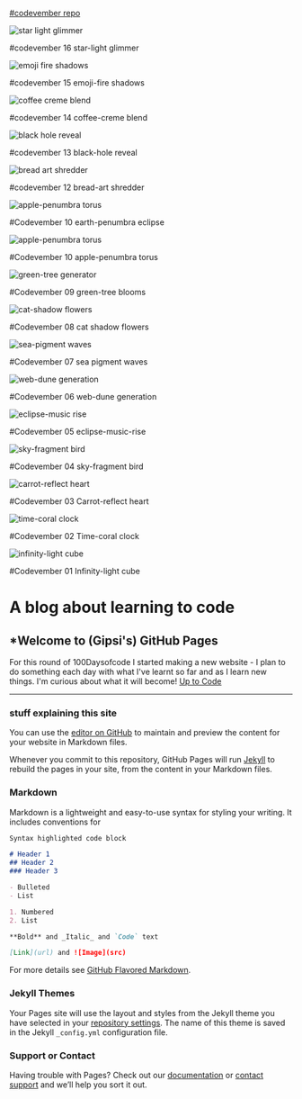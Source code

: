 <!--- [comment]: <> (This is a comment, it will not be included) --->
<!---
> "There is no problem so bad that you can't make it worse." [Chris Hadfield](https://www.youtube.com/watch?v=GplXBlTNO4A)
--->
[#codevember repo](https://gipsi.github.io/codevember/)

![star light glimmer](media/star.gif)

  #codevember 16 star-light glimmer

![emoji fire shadows](media/fire.gif)

  #codevember 15 emoji-fire shadows

![coffee creme blend](media/coffee.gif)

  #codevember 14 coffee-creme blend

![black hole reveal](media/darkstar.gif)

  #codevember 13 black-hole reveal

![bread art shredder](media/breadshredder.gif)

  #codevember 12 bread-art shredder


![apple-penumbra torus](media/earthpenumbramoon.png)  

  #Codevember 10 earth-penumbra eclipse

![apple-penumbra torus](media/torus.gif)  

  #Codevember 10 apple-penumbra torus

![green-tree generator](media/green-tree.gif)  

  #Codevember 09 green-tree blooms

![cat-shadow flowers](media/cat-flowers.gif)  

  #Codevember 08 cat shadow flowers

![sea-pigment waves](media/sea-waves.gif)  

  #Codevember 07 sea pigment waves

![web-dune generation](media/web.png)  

  #Codevember 06 web-dune generation

![eclipse-music rise](media/20181106_004916.gif)  

  #Codevember 05 eclipse-music-rise

![sky-fragment bird](media/sky-fragment.gif)  

  #Codevember 04 sky-fragment bird

![carrot-reflect heart](media/carrot-reflect-heart.png)  

  #Codevember 03 Carrot-reflect heart

![time-coral clock](media/time-coral.gif)  

  #Codevember 02 Time-coral clock

![infinity-light cube](media/chaoticmath.gif)  

  #Codevember 01 Infinity-light cube

# A blog about learning to code

<!--- > I think when you have a lot of jumbled up ideas they come together slowly over a period of several years ~ [Tim Berners-Lee](https://en.wikipedia.org/wiki/Tim_Berners-Lee) --->
<!---
> "The amateur software engineer is always in search of magic." - Grady Booch
> via Programming Wisdom @CodeWisdom on Twitter 12:37 PM - 12 Oct 2018 
--->
## *Welcome to (Gipsi's) GitHub Pages

For this round of 100Daysofcode I started making a new website - I plan to do something each day with what I've learnt so far and as I learn new things. 
I'm curious about what it will become! [Up to Code](https://gipsi.neocities.org/)



---
### stuff explaining this site
 
You can use the [editor on GitHub](https://github.com/gipsi/gipsi.github.io/edit/master/README.md) to maintain and preview the content for your website in Markdown files.

Whenever you commit to this repository, GitHub Pages will run [Jekyll](https://jekyllrb.com/) to rebuild the pages in your site, from the content in your Markdown files.

### Markdown

Markdown is a lightweight and easy-to-use syntax for styling your writing. It includes conventions for

```markdown
Syntax highlighted code block

# Header 1
## Header 2
### Header 3

- Bulleted
- List

1. Numbered
2. List

**Bold** and _Italic_ and `Code` text

[Link](url) and ![Image](src)

```

For more details see [GitHub Flavored Markdown](https://guides.github.com/features/mastering-markdown/).

### Jekyll Themes

Your Pages site will use the layout and styles from the Jekyll theme you have selected in your [repository settings](https://github.com/gipsi/gipsi.github.io/settings). The name of this theme is saved in the Jekyll `_config.yml` configuration file.

### Support or Contact

Having trouble with Pages? Check out our [documentation](https://help.github.com/categories/github-pages-basics/) or [contact support](https://github.com/contact) and we’ll help you sort it out.

<!--
> ![programming](media/programming1.jpg)

Links: to [@codewisdom](https://twitter.com/CodeWisdom) on Twitter, and about
[Nicholas Negroponte](https://en.wikipedia.org/wiki/Nicholas_Negroponte) at Wikipedia.

-->

